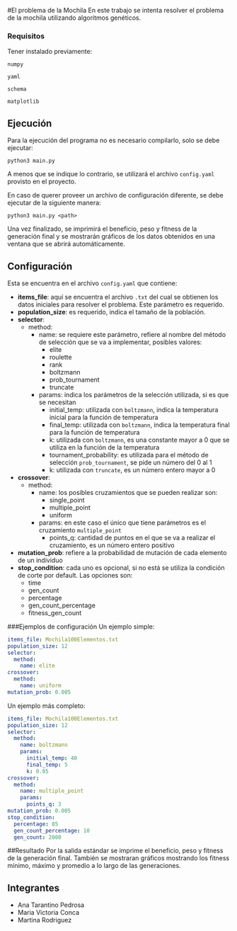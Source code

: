#El problema de la Mochila
En este trabajo se intenta resolver el problema de la mochila utilizando algoritmos genéticos.

### Requisitos
  Tener instalado previamente:

  `numpy`

  `yaml`

  `schema`

  `matplotlib`

## Ejecución

Para la ejecución del programa no es necesario compilarlo, solo se debe ejecutar:

`python3 main.py`

A menos que se indique lo contrario, se utilizará el archivo `config.yaml` provisto en el proyecto.

En caso de querer proveer un archivo de configuración diferente, se debe ejecutar de la siguiente manera:

`python3 main.py <path>`

Una vez finalizado, se imprimirá el beneficio, peso y fitness de la generación final y se mostrarán gráficos de los datos obtenidos en una ventana que se abrirá automáticamente.


## Configuración

Esta se encuentra en el archivo `config.yaml` que contiene:
- **items_file**: aquí se encuentra el archivo `.txt` del cual se obtienen los datos iniciales para resolver el problema. Este parámetro es requerido.
- **population_size**: es requerido, indica el tamaño de la población.
- **selector**: 
  - method: 
    - name: se requiere este parámetro, refiere al nombre del método de selección que se va a implementar, posibles valores:
      - elite
      - roulette
      - rank
      - boltzmann
      - prob_tournament
      - truncate
    - params: indica los parámetros de la selección utilizada, si es que se necesitan
      - initial_temp: utilizada con `boltzmann`, indica la temperatura inicial para la función de temperatura
      - final_temp: utilizada con `boltzmann`, indica la temperatura final para la función de temperatura
      - k: utilizada con `boltzmann`, es una constante mayor a 0 que se utiliza en la función de la temperatura
      - tournament_probability: es utilizada para el método de selección `prob_tournament`, se pide un número del 0 al 1
      - k: utilizada con `truncate`, es un número entero mayor a 0
- **crossover**: 
  - method: 
    - name: los posibles cruzamientos que se pueden realizar son:
      - single_point
      - multiple_point
      - uniform
    - params: en este caso el único que tiene parámetros es el cruzamiento `multiple_point`
      - points_q: cantidad de puntos en el que se va a realizar el cruzamiento, es un número entero positivo
- **mutation_prob**: refiere a la probabilidad de mutación de cada elemento de un individuo
- **stop_condition**: cada uno es opcional, si no está se utiliza la condición de corte por default. Las opciones son:
  - time
  - gen_count
  - percentage
  - gen_count_percentage
  - fitness_gen_count

  
###Ejemplos de configuración
Un ejemplo simple:
```yaml
items_file: Mochila100Elementos.txt
population_size: 12
selector:
  method:
    name: elite
crossover:
  method:
    name: uniform
mutation_prob: 0.005
```
Un ejemplo más completo:
```yaml
items_file: Mochila100Elementos.txt
population_size: 12
selector:
  method:
    name: boltzmann
    params:
      initial_temp: 40
      final_temp: 5
      k: 0.05
crossover:
  method:
    name: multiple_point
    params:
      points_q: 3
mutation_prob: 0.005
stop_condition:
  percentage: 85
  gen_count_percentage: 10
  gen_count: 2000
```

##Resultado
Por la salida estándar se imprime el beneficio, peso y fitness de la generación final. También se mostraran gráficos mostrando los fitness mínimo, máximo y promedio a lo largo de las generaciones.

## Integrantes

- Ana Tarantino Pedrosa 
- Maria Victoria Conca 
- Martina Rodriguez